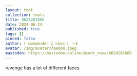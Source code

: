 ```yaml
---
layout: toot
collection: toots
title: 0624201600
date: 2024-06-24
published: true
tags: []
pinned: false
author: ⸸ commander ░ nova ⸸ :~$
avatar: /img/avatar/daemon.jpeg
mastodon: https://mastodon.online/@cmdr_nova/0624201600
---
```


revenge has a lot of different faces
